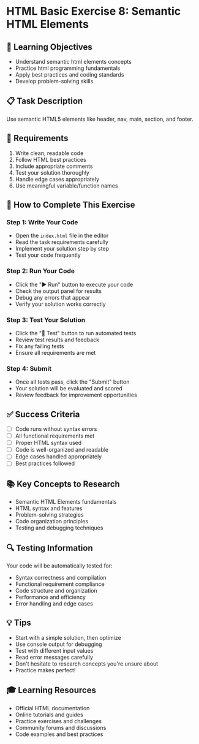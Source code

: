 # HTML Basic Exercise 8: Semantic HTML Elements

## 🎯 Learning Objectives
- Understand semantic html elements concepts
- Practice html programming fundamentals
- Apply best practices and coding standards
- Develop problem-solving skills

## 📋 Task Description
Use semantic HTML5 elements like header, nav, main, section, and footer.

## 🔧 Requirements
1. Write clean, readable code
2. Follow HTML best practices
3. Include appropriate comments
4. Test your solution thoroughly
5. Handle edge cases appropriately
6. Use meaningful variable/function names

## 🚀 How to Complete This Exercise

### Step 1: Write Your Code
- Open the `index.html` file in the editor
- Read the task requirements carefully
- Implement your solution step by step
- Test your code frequently

### Step 2: Run Your Code
- Click the "▶️ Run" button to execute your code
- Check the output panel for results
- Debug any errors that appear
- Verify your solution works correctly

### Step 3: Test Your Solution
- Click the "🧪 Test" button to run automated tests
- Review test results and feedback
- Fix any failing tests
- Ensure all requirements are met

### Step 4: Submit
- Once all tests pass, click the "Submit" button
- Your solution will be evaluated and scored
- Review feedback for improvement opportunities

## ✅ Success Criteria
- [ ] Code runs without syntax errors
- [ ] All functional requirements met
- [ ] Proper HTML syntax used
- [ ] Code is well-organized and readable
- [ ] Edge cases handled appropriately
- [ ] Best practices followed

## 📚 Key Concepts to Research
- Semantic HTML Elements fundamentals
- HTML syntax and features
- Problem-solving strategies
- Code organization principles
- Testing and debugging techniques

## 🔍 Testing Information
Your code will be automatically tested for:
- Syntax correctness and compilation
- Functional requirement compliance
- Code structure and organization
- Performance and efficiency
- Error handling and edge cases

## 💡 Tips
- Start with a simple solution, then optimize
- Use console output for debugging
- Test with different input values
- Read error messages carefully
- Don't hesitate to research concepts you're unsure about
- Practice makes perfect!

## 🎓 Learning Resources
- Official HTML documentation
- Online tutorials and guides
- Practice exercises and challenges
- Community forums and discussions
- Code examples and best practices